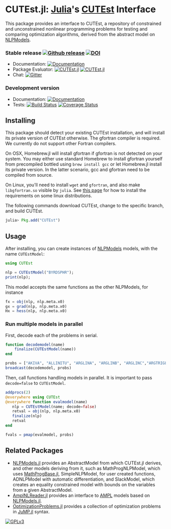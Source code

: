 # CUTEst.jl: [Julia](http://julialang.org)'s [CUTEst](http://ccpforge.cse.rl.ac.uk/gf/project/cutest/wiki) Interface

This package provides an interface to CUTEst, a repository of
constrained and unconstrained nonlinear programming problems for testing and
comparing optimization algorithms, derived from the abstract model on
[NLPModels](https://github.com/JuliaSmoothOptimizers/NLPModels.jl).

### Stable release [![Github release](https://img.shields.io/github/release/JuliaSmoothOptimizers/CUTEst.jl.svg)](https://github.com/JuliaSmoothOptimizers/CUTEst.jl/releases/latest) [![DOI](https://zenodo.org/badge/30661559.svg)](https://zenodo.org/badge/latestdoi/30661559)

- Documentation: [![Documentation](https://img.shields.io/badge/docs-stable-blue.svg)](https://JuliaSmoothOptimizers.github.io/CUTEst.jl/stable)
- Package Evaluator: [![CUTEst.jl](https://pkg.julialang.org/badges/CUTEst_0.5.svg)](https://pkg.julialang.org/?pkg=CUTEst)
[![CUTEst.jl](https://pkg.julialang.org/badges/CUTEst_0.6.svg)](https://pkg.julialang.org/?pkg=CUTEst)
- Chat: [![Gitter](https://img.shields.io/gitter/room/JuliaSmoothOptimizers/JuliaSmoothOptimizers.svg)](https://gitter.im/JuliaSmoothOptimizers/JuliaSmoothOptimizers)

### Development version

- Documentation: [![Documentation](https://img.shields.io/badge/docs-latest-blue.svg)](https://JuliaSmoothOptimizers.github.io/CUTEst.jl/latest)
- Tests:
[![Build Status](https://travis-ci.org/JuliaSmoothOptimizers/CUTEst.jl.svg?branch=master)](https://travis-ci.org/JuliaSmoothOptimizers/CUTEst.jl)
[![Coverage Status](https://coveralls.io/repos/JuliaSmoothOptimizers/CUTEst.jl/badge.svg?branch=master)](https://coveralls.io/r/JuliaSmoothOptimizers/CUTEst.jl?branch=master)

## Installing

This package should detect your existing CUTEst installation, and will install its private version of CUTEst otherwise.
The gfortran compiler is required.
We currently do not support other Fortran compilers.

On OSX, Homebrew.jl will install gfortran if gfortran is not detected on your system.
You may either use standard Homebrew to install gfortran yourself from precompiled bottled using `brew install gcc` or let Homebrew.jl install its private version.
In the latter scenario, gcc and gfortran need to be compiled from source.

On Linux, you'll need to install `wget` and `gfortran`, and also make `libgfortran.so` visible by `julia`. See [this
page](https://github.com/abelsiqueira/linux-cutest#requirements) for how to
install the requirements on some linux distributions.

The following commands download CUTEst, change to the specific
branch, and build CUTEst.
````JULIA
julia> Pkg.add("CUTEst")
````

## Usage

After installing, you can create instances of
[NLPModels](https://github.com/JuliaSmoothOptimizers/NLPModels.jl) models, with
the name `CUTEstModel`:

```jl
using CUTEst

nlp = CUTEstModel("BYRDSPHR");
print(nlp);
```

This model accepts the same functions as the other NLPModels, for instance

```jl
fx = obj(nlp, nlp.meta.x0)
gx = grad(nlp, nlp.meta.x0)
Hx = hess(nlp, nlp.meta.x0)
```

### Run multiple models in parallel

First, decode each of the problems in serial.

```jl
function decodemodel(name)
    finalize(CUTEstModel(name))
end

probs = ["AKIVA", "ALLINITU", "ARGLINA", "ARGLINB", "ARGLINC","ARGTRIGLS", "ARWHEAD"]
broadcast(decodemodel, probs)
```

Then, call functions handling models in parallel. It is important to pass `decode=false` to `CUTEstModel`.

```jl
addprocs(2)
@everywhere using CUTEst
@everywhere function evalmodel(name)
   nlp = CUTEstModel(name; decode=false)
   retval = obj(nlp, nlp.meta.x0)
   finalize(nlp)
   retval
end

fvals = pmap(evalmodel, probs)
```

## Related Packages

- [NLPModels.jl](https://github.com/JuliaSmoothOptimizers/NLPModels.jl) provides an
  AbstractModel from which CUTEst.jl derives, and other models deriving from it,
  such as MathProgNLPModel, which uses
  [MathProgBase.jl](https://github.com/JuliaOpt/MathProgBase.jl),
  SimpleNLPModel, for user created functions, ADNLPModel with automatic
  differentiation, and SlackModel, which creates an
  equality constrained model with bounds on the variables from a given
  AbstractModel.
- [AmplNLReader.jl](https://github.com/JuliaSmoothOptimizers/AmplNLReader.jl)
  provides an interface to [AMPL](http://www.ampl.com) models based on
  [NLPModels.jl](https://github.com/JuliaSmoothOptimizers/NLPModels.jl).
- [OptimizationProblems.jl](https://github.com/JuliaSmoothOptimizers/OptimizationProblems.jl)
  provides a collection of optimization problems in
  [JuMP.jl](https://github.com/JuliaOpt/JuMP.jl) syntax.

[![GPLv3](http://www.gnu.org/graphics/lgplv3-88x31.png)](http://www.gnu.org/licenses/lgpl.html "LGPLv3")
